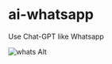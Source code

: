 # ai-whatsapp

Use Chat-GPT like Whatsapp

<img src="https://github.com/github-009/ai-whatsapp/blob/main/ai-whatsapp-app/0-screenshots/single-page-ui.png" alt="whats Alt" title="Optional wahts">


